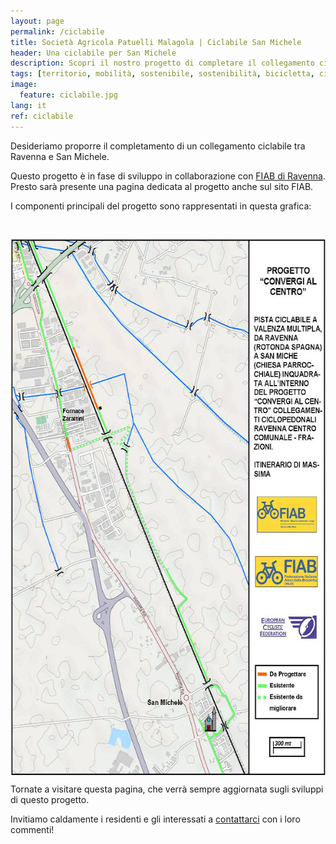 ```yaml
---
layout: page
permalink: /ciclabile
title: Società Agricola Patuelli Malagola | Ciclabile San Michele
header: Una ciclabile per San Michele
description: Scopri il nostro progetto di completare il collegamento ciclabile Ravenna - San Michele.
tags: [territorio, mobilità, sostenibile, sostenibilità, bicicletta, ciclabili, ambiente, azienda, agricola, Ravenna, San Michele, Romagna, Emilia-Romagna, sanmicheleinbici]
image:
  feature: ciclabile.jpg
lang: it
ref: ciclabile
---
```


Desideriamo proporre il completamento di un collegamento ciclabile tra Ravenna e San Michele. 

Questo progetto è in fase di sviluppo in collaborazione con [FIAB di Ravenna](https://www.fiabravenna.com/). Presto sarà presente una pagina dedicata al progetto anche sul sito FIAB.


I componenti principali del progetto sono rappresentati in questa grafica: 

<img src="/images/mappaciclabile.jpg" alt="Mappa ciclabile San Michele" style="width:600px;height:858px;margin:30px 0px 0px 0px" align="middle">

Tornate a visitare questa pagina, che verrà sempre aggiornata sugli sviluppi di questo progetto.

Invitiamo caldamente i residenti e gli interessati a [contattarci](/contatti) con i loro commenti!
